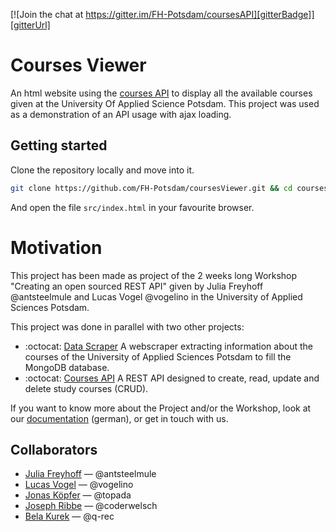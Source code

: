 [![Join the chat at https://gitter.im/FH-Potsdam/coursesAPI][gitterBadge]][gitterUrl]

# Courses Viewer
An html website using the [courses API](https://github.com/FH-Potsdam/coursesAPI) to display all the available courses given at the University Of Applied Science Potsdam. This project was used as a demonstration of an API usage with ajax loading.

## Getting started
Clone the repository locally and move into it.
```bash
git clone https://github.com/FH-Potsdam/coursesViewer.git && cd coursesViewer
```
And open the file `src/index.html` in your favourite browser.

# Motivation
This project has been made as project of the 2 weeks long Workshop "Creating an open sourced REST API" given by Julia Freyhoff @antsteelmule and Lucas Vogel @vogelino in the University of Applied Sciences Potsdam.

This project was done in parallel with two other projects:
- :octocat: [Data Scraper](https://github.com/FH-Potsdam/fhpCoursesScraper)
A webscraper extracting information about the courses of the University of Applied Sciences Potsdam to fill the MongoDB database.
- :octocat: [Courses API](https://github.com/FH-Potsdam/coursesAPI)
A REST API designed to create, read, update and delete study courses (CRUD).

If you want to know more about the Project and/or the Workshop, look at our [documentation](https://fhp.incom.org/projekt/7668) (german), or get in touch with us.

## Collaborators
- [Julia Freyhoff](https://github.com/antsteelmule) — @antsteelmule
- [Lucas Vogel](https://github.com/vogelino) — @vogelino
- [Jonas Köpfer](https://github.com/topada) — @topada
- [Joseph Ribbe](https://github.com/coderwelsch) — @coderwelsch
- [Bela Kurek](https://github.com/q-rec) — @q-rec

<!--- Links -->
[gitterBadge]: https://badges.gitter.im/Join%20Chat.svg
[gitterUrl]:  https://gitter.im/FH-Potsdam/coursesAPI?utm_source=badge&utm_medium=badge&utm_campaign=pr-badge&utm_content=badge
